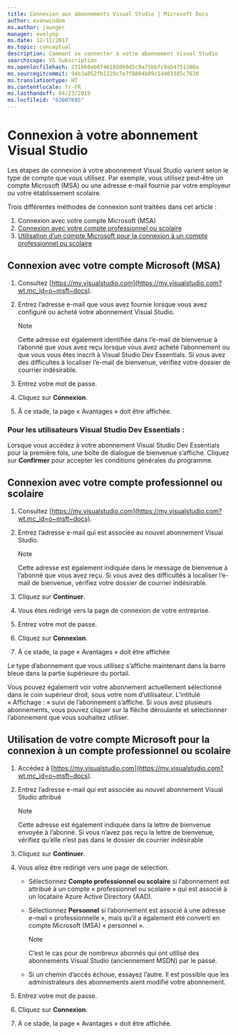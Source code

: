 ```yaml
---
title: Connexion aux abonnements Visual Studio | Microsoft Docs
author: evanwindom
ms.author: jaunger
manager: evelynp
ms.date: 12/11/2017
ms.topic: conceptual
description: Comment se connecter à votre abonnement Visual Studio
searchscope: VS Subscription
ms.openlocfilehash: 231b60eb6f46185060d5c9a75bbfc9a54751100a
ms.sourcegitcommit: 94b3a052fb1229c7e7f8804b09c1d403385c7630
ms.translationtype: HT
ms.contentlocale: fr-FR
ms.lasthandoff: 04/23/2019
ms.locfileid: "63007695"
---
```

# <a name="signing-in-to-your-visual-studio-subscription"></a>Connexion à votre abonnement Visual Studio

Les étapes de connexion à votre abonnement Visual Studio varient selon le type de compte que vous utilisez.  Par exemple, vous utilisez peut-être un compte Microsoft (MSA) ou une adresse e-mail fournie par votre employeur ou votre établissement scolaire.

Trois différentes méthodes de connexion sont traitées dans cet article :
1. Connexion avec votre compte Microsoft (MSA)
2. [Connexion avec votre compte professionnel ou scolaire](#signing-in-with-your-work-or-school-account)
3. [Utilisation d’un compte Microsoft pour la connexion à un compte professionnel ou scolaire](#using-your-microsoft-account-to-sign-in-to-a-work-or-school-account)

## <a name="signing-in-with-your-microsoft-account-msa"></a>Connexion avec votre compte Microsoft (MSA)
1. Consultez [https://my.visualstudio.com](https://my.visualstudio.com?wt.mc_id=o~msft~docs).
2. Entrez l’adresse e-mail que vous avez fournie lorsque vous avez configuré ou acheté votre abonnement Visual Studio.

   > [!NOTE]
   > Cette adresse est également identifiée dans l’e-mail de bienvenue à l’abonné que vous avez reçu lorsque vous avez acheté l’abonnement ou que vous vous êtes inscrit à Visual Studio Dev Essentials. Si vous avez des difficultés à localiser l’e-mail de bienvenue, vérifiez votre dossier de courrier indésirable.

3. Entrez votre mot de passe.
4. Cliquez sur **Connexion**.
5. À ce stade, la page « Avantages » doit être affichée.

### <a name="for-visual-studio-dev-essentials-users"></a>Pour les utilisateurs Visual Studio Dev Essentials :
Lorsque vous accédez à votre abonnement Visual Studio Dev Essentials pour la première fois, une boîte de dialogue de bienvenue s’affiche.  Cliquez sur **Confirmer** pour accepter les conditions générales du programme.

## <a name="signing-in-with-your-work-or-school-account"></a>Connexion avec votre compte professionnel ou scolaire
1. Consultez [https://my.visualstudio.com](https://my.visualstudio.com?wt.mc_id=o~msft~docs).
2. Entrez l’adresse e-mail qui est associée au nouvel abonnement Visual Studio.

   > [!NOTE]
   > Cette adresse est également indiquée dans le message de bienvenue à l’abonné que vous avez reçu. Si vous avez des difficultés à localiser l’e-mail de bienvenue, vérifiez votre dossier de courrier indésirable.

3. Cliquez sur **Continuer**.
4. Vous êtes redirigé vers la page de connexion de votre entreprise.
5. Entrez votre mot de passe.
6. Cliquez sur **Connexion**.
7. À ce stade, la page « Avantages » doit être affichée

Le type d’abonnement que vous utilisez s’affiche maintenant dans la barre bleue dans la partie supérieure du portail.

Vous pouvez également voir votre abonnement actuellement sélectionné dans le coin supérieur droit, sous votre nom d’utilisateur.  L’intitulé « Affichage : » suivi de l’abonnement s’affiche.  Si vous avez plusieurs abonnements, vous pouvez cliquer sur la flèche déroulante et sélectionner l’abonnement que vous souhaitez utiliser.

## <a name="using-your-microsoft-account-to-sign-in-to-a-work-or-school-account"></a>Utilisation de votre compte Microsoft pour la connexion à un compte professionnel ou scolaire

1. Accédez à [https://my.visualstudio.com](https://my.visualstudio.com?wt.mc_id=o~msft~docs).
2. Entrez l’adresse e-mail qui est associée au nouvel abonnement Visual Studio attribué

   > [!NOTE]
   > Cette adresse est également indiquée dans la lettre de bienvenue envoyée à l’abonné. Si vous n’avez pas reçu la lettre de bienvenue, vérifiez qu’elle n’est pas dans le dossier de courrier indésirable

3. Cliquez sur **Continuer**.
4. Vous allez être redirigé vers une page de sélection.
    - Sélectionnez **Compte professionnel ou scolaire** si l’abonnement est attribué à un compte « professionnel ou scolaire » qui est associé à un locataire Azure Active Directory (AAD).
    - Sélectionnez **Personnel** si l’abonnement est associé à une adresse e-mail « professionnelle », mais qu’il a également été converti en compte Microsoft (MSA) « personnel ».

        > [!NOTE]
        > C’est le cas pour de nombreux abonnés qui ont utilisé des abonnements Visual Studio (anciennement MSDN) par le passé.

    - Si un chemin d’accès échoue, essayez l’autre.  Il est possible que les administrateurs des abonnements aient modifié votre abonnement.

5. Entrez votre mot de passe.
6. Cliquez sur **Connexion**.
7. À ce stade, la page « Avantages » doit être affichée.
